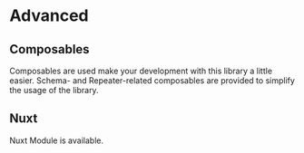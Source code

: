 # Advanced

## Composables

Composables are used make your development with this library a little easier.
Schema- and Repeater-related composables are provided to simplify the usage of the library.

## Nuxt

Nuxt Module is available.
